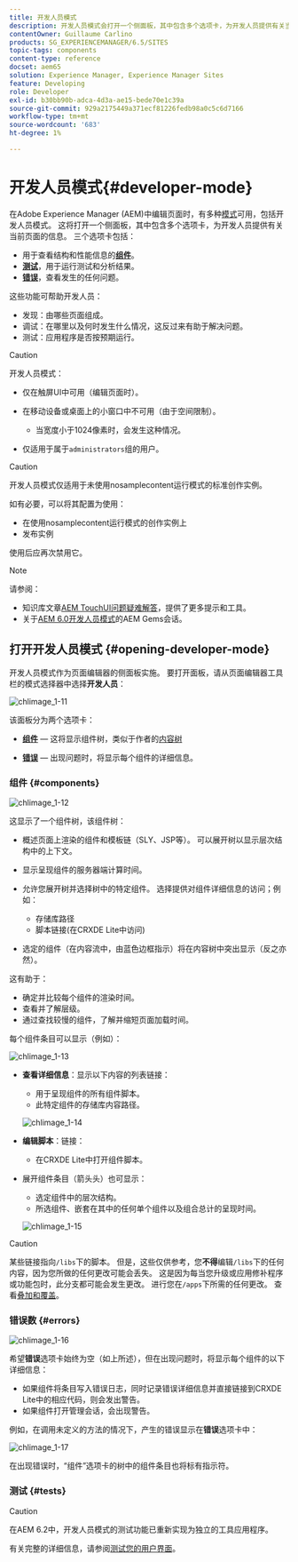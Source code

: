 ```yaml
---
title: 开发人员模式
description: 开发人员模式会打开一个侧面板，其中包含多个选项卡，为开发人员提供有关当前页面的信息。
contentOwner: Guillaume Carlino
products: SG_EXPERIENCEMANAGER/6.5/SITES
topic-tags: components
content-type: reference
docset: aem65
solution: Experience Manager, Experience Manager Sites
feature: Developing
role: Developer
exl-id: b30bb90b-adca-4d3a-ae15-bede70e1c39a
source-git-commit: 929a2175449a371ecf81226fedb98a0c5c6d7166
workflow-type: tm+mt
source-wordcount: '683'
ht-degree: 1%

---
```


# 开发人员模式{#developer-mode}

在Adobe Experience Manager (AEM)中编辑页面时，有多种[模式](/help/sites-authoring/author-environment-tools.md#modestouchoptimizedui)可用，包括开发人员模式。 这将打开一个侧面板，其中包含多个选项卡，为开发人员提供有关当前页面的信息。 三个选项卡包括：

* 用于查看结构和性能信息的&#x200B;**[组件](#components)**。
* **[测试](#tests)**，用于运行测试和分析结果。
* **[错误](#errors)**，查看发生的任何问题。

这些功能可帮助开发人员：

* 发现：由哪些页面组成。
* 调试：在哪里以及何时发生什么情况，这反过来有助于解决问题。
* 测试：应用程序是否按预期运行。

>[!CAUTION]
>
>开发人员模式：
>
>* 仅在触屏UI中可用（编辑页面时）。
>* 在移动设备或桌面上的小窗口中不可用（由于空间限制）。
>
>   * 当宽度小于1024像素时，会发生这种情况。
>* 仅适用于属于`administrators`组的用户。

>[!CAUTION]
>
>开发人员模式仅适用于未使用nosamplecontent运行模式的标准创作实例。
>
>如有必要，可以将其配置为使用：
>
>* 在使用nosamplecontent运行模式的创作实例上
>* 发布实例
>
>使用后应再次禁用它。

>[!NOTE]
>
>请参阅：
>
>* 知识库文章[AEM TouchUI问题疑难解答](https://experienceleague.adobe.com/en/docs/experience-cloud-kcs/kbarticles/ka-16935)，提供了更多提示和工具。
>* 关于[AEM 6.0开发人员模式](https://experienceleague.adobe.com/docs/events/experience-manager-gems-recordings/gems2014/aem-developer-mode.html)的AEM Gems会话。
>

## 打开开发人员模式 {#opening-developer-mode}

开发人员模式作为页面编辑器的侧面板实施。 要打开面板，请从页面编辑器工具栏的模式选择器中选择&#x200B;**开发人员**：

![chlimage_1-11](assets/chlimage_1-11.png)

该面板分为两个选项卡：

* **[组件](/help/sites-developing/developer-mode.md#components)** — 这将显示组件树，类似于作者的[内容树](/help/sites-authoring/author-environment-tools.md#content-tree)

* **[错误](/help/sites-developing/developer-mode.md#errors)** — 出现问题时，将显示每个组件的详细信息。

### 组件 {#components}

![chlimage_1-12](assets/chlimage_1-12.png)

这显示了一个组件树，该组件树：

* 概述页面上渲染的组件和模板链（SLY、JSP等）。 可以展开树以显示层次结构中的上下文。
* 显示呈现组件的服务器端计算时间。
* 允许您展开树并选择树中的特定组件。 选择提供对组件详细信息的访问；例如：

   * 存储库路径
   * 脚本链接(在CRXDE Lite中访问)

* 选定的组件（在内容流中，由蓝色边框指示）将在内容树中突出显示（反之亦然）。

这有助于：

* 确定并比较每个组件的渲染时间。
* 查看并了解层级。
* 通过查找较慢的组件，了解并缩短页面加载时间。

每个组件条目可以显示（例如）：

![chlimage_1-13](assets/chlimage_1-13.png)

* **查看详细信息**：显示以下内容的列表链接：

   * 用于呈现组件的所有组件脚本。
   * 此特定组件的存储库内容路径。

  ![chlimage_1-14](assets/chlimage_1-14.png)

* **编辑脚本**：链接：

   * 在CRXDE Lite中打开组件脚本。

* 展开组件条目（箭头头）也可显示：

   * 选定组件中的层次结构。
   * 所选组件、嵌套在其中的任何单个组件以及组合总计的呈现时间。

  ![chlimage_1-15](assets/chlimage_1-15.png)

>[!CAUTION]
>
>某些链接指向`/libs`下的脚本。 但是，这些仅供参考，您&#x200B;**不得**&#x200B;编辑`/libs`下的任何内容，因为您所做的任何更改可能会丢失。 这是因为每当您升级或应用修补程序或功能包时，此分支都可能会发生更改。 进行您在`/apps`下所需的任何更改。 查看[叠加和覆盖](/help/sites-developing/overlays.md)。

### 错误数 {#errors}

![chlimage_1-16](assets/chlimage_1-16.png)

希望&#x200B;**错误**&#x200B;选项卡始终为空（如上所述），但在出现问题时，将显示每个组件的以下详细信息：

* 如果组件将条目写入错误日志，同时记录错误详细信息并直接链接到CRXDE Lite中的相应代码，则会发出警告。
* 如果组件打开管理会话，会出现警告。

例如，在调用未定义的方法的情况下，产生的错误显示在&#x200B;**错误**&#x200B;选项卡中：

![chlimage_1-17](assets/chlimage_1-17.png)

在出现错误时，“组件”选项卡的树中的组件条目也将标有指示符。

### 测试 {#tests}

>[!CAUTION]
>
>在AEM 6.2中，开发人员模式的测试功能已重新实现为独立的工具应用程序。
>
>有关完整的详细信息，请参阅[测试您的用户界面](/help/sites-developing/hobbes.md)。
